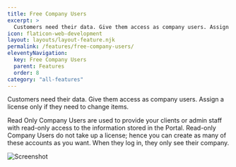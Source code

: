 ```yaml
---
title: Free Company Users
excerpt: >
  Customers need their data. Give them access as company users. Assign a license only if they need to change items.
icon: flaticon-web-development
layout: layouts/layout-feature.njk
permalink: /features/free-company-users/
eleventyNavigation:
  key: Free Company Users
  parent: Features
  order: 8
category: "all-features"
---
```


Customers need their data. Give them access as company users. Assign a license only if they need to change items.

Read Only Company Users are used to provide your clients or admin staff with read-only access to the information stored in the Portal. Read-only Company Users do not take up a license; hence you can create as many of these accounts as you want. When they log in, they only see their company.

<img class="img-fluid" src="https://www.itportal.com/v4/images/expirations.png" alt="Screenshot">